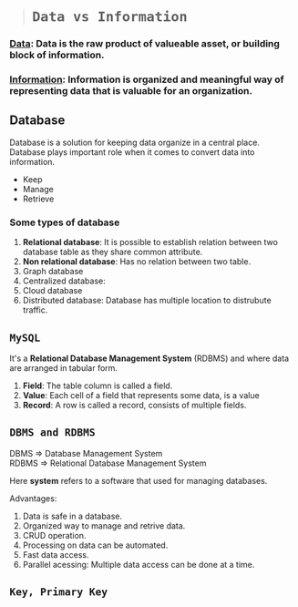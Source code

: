 > # ```Data vs Information```

### <ins>**Data**</ins>: Data is the raw product of valueable asset, or building block of information.

### <ins>**Information**</ins>: Information is organized and meaningful way of representing data that is valuable for an organization.

## Database
Database is a solution for keeping data organize in a central place. Database plays important role when it comes to convert data into information.

- Keep
- Manage 
- Retrieve

### Some types of database
1. **Relational database**: It is possible to establish relation between two database table as they share common attribute. 
2. **Non relational database**: Has no relation between two table.
3. Graph database
4. Centralized database: 
5. Cloud database
6. Distributed database: Database has multiple location to distrubute traffic.

## ```MySQL```
It's a **Relational Database Management System** (RDBMS) and where data are arranged in tabular form. 

1. **Field**: The table column is called a field.
2. **Value**: Each cell of a field that represents some data, is a value
3. **Record**: A row is called a record, consists of multiple fields.

## ```DBMS and RDBMS```
DBMS => Database Management System  
RDBMS => Relational Database Management System  

Here **system** refers to a software that used for managing databases.

Advantages:
1. Data is safe in a database.
2. Organized way to manage and retrive data.   
3. CRUD operation.
4. Processing on data can be automated.
5. Fast data access.
6. Parallel acessing: Multiple data access can be done at a time. 

## ```Key, Primary Key```

